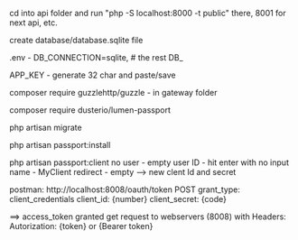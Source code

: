cd into api folder and run "php -S localhost:8000 -t public" there, 8001 for next api, etc.

create database/database.sqlite file

.env - DB_CONNECTION=sqlite, # the rest DB_

APP_KEY - generate 32 char and paste/save

composer require guzzlehttp/guzzle - in gateway folder

composer require dusterio/lumen-passport 

php artisan migrate

php artisan passport:install

php artisan passport:client
no user - empty user ID - hit enter with no input
name - MyClient
redirect - empty
--> new clent Id and secret

postman:
http://localhost:8008/oauth/token
POST
grant_type: client_credentials
client_id: {number}
client_secret: {code}

==> access_token granted
get request to webservers (8008) with Headers:
Autorization: {token} or {Bearer token}

